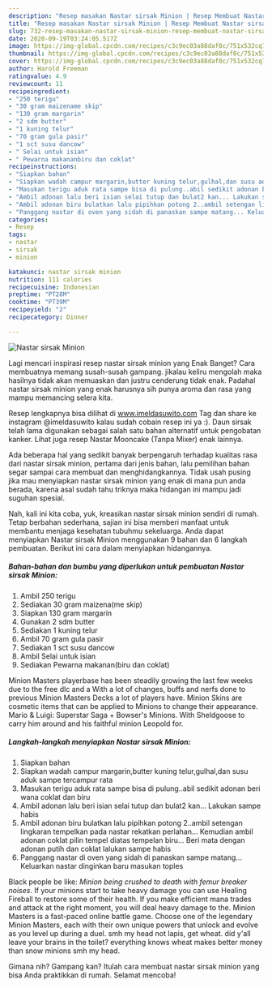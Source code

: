 ```yaml
---
description: "Resep masakan Nastar sirsak Minion | Resep Membuat Nastar sirsak Minion Yang Sedap"
title: "Resep masakan Nastar sirsak Minion | Resep Membuat Nastar sirsak Minion Yang Sedap"
slug: 732-resep-masakan-nastar-sirsak-minion-resep-membuat-nastar-sirsak-minion-yang-sedap
date: 2020-09-19T03:24:05.517Z
image: https://img-global.cpcdn.com/recipes/c3c9ec03a88daf0c/751x532cq70/nastar-sirsak-minion-foto-resep-utama.jpg
thumbnail: https://img-global.cpcdn.com/recipes/c3c9ec03a88daf0c/751x532cq70/nastar-sirsak-minion-foto-resep-utama.jpg
cover: https://img-global.cpcdn.com/recipes/c3c9ec03a88daf0c/751x532cq70/nastar-sirsak-minion-foto-resep-utama.jpg
author: Harold Freeman
ratingvalue: 4.9
reviewcount: 11
recipeingredient:
- "250 terigu"
- "30 gram maizename skip"
- "130 gram margarin"
- "2 sdm butter"
- "1 kuning telur"
- "70 gram gula pasir"
- "1 sct susu dancow"
- " Selai untuk isian"
- " Pewarna makananbiru dan coklat"
recipeinstructions:
- "Siapkan bahan"
- "Siapkan wadah campur margarin,butter kuning telur,gulhal,dan susu aduk sampe tercampur rata"
- "Masukan terigu aduk rata sampe bisa di pulung..abil sedikit adonan beri wana coklat dan biru"
- "Ambil adonan lalu beri isian selai tutup dan bulat2 kan... Lakukan sampe habis"
- "Ambil adonan biru bulatkan lalu pipihkan potong 2..ambil setengan lingkaran tempelkan pada nastar rekatkan perlahan... Kemudian ambil adonan coklat pilin tempel diatas tempelan biru... Beri mata dengan adonan putih dan coklat lalukan sampe habis"
- "Panggang nastar di oven yang sidah di panaskan sampe matang... Keluarkan nastar dinginkan baru masukan toples"
categories:
- Resep
tags:
- nastar
- sirsak
- minion

katakunci: nastar sirsak minion 
nutrition: 111 calories
recipecuisine: Indonesian
preptime: "PT28M"
cooktime: "PT39M"
recipeyield: "2"
recipecategory: Dinner

---
```



![Nastar sirsak Minion](https://img-global.cpcdn.com/recipes/c3c9ec03a88daf0c/751x532cq70/nastar-sirsak-minion-foto-resep-utama.jpg)

Lagi mencari inspirasi resep nastar sirsak minion yang Enak Banget? Cara membuatnya memang susah-susah gampang. jikalau keliru mengolah maka hasilnya tidak akan memuaskan dan justru cenderung tidak enak. Padahal nastar sirsak minion yang enak harusnya sih punya aroma dan rasa yang mampu memancing selera kita.

Resep lengkapnya bisa dilihat di www.imeldasuwito.com Tag dan share ke instagram @imeldasuwito kalau sudah cobain resep ini ya :). Daun sirsak telah lama digunakan sebagai salah satu bahan alternatif untuk pengobatan kanker. Lihat juga resep Nastar Mooncake (Tanpa Mixer) enak lainnya.

Ada beberapa hal yang sedikit banyak berpengaruh terhadap kualitas rasa dari nastar sirsak minion, pertama dari jenis bahan, lalu pemilihan bahan segar sampai cara membuat dan menghidangkannya. Tidak usah pusing jika mau menyiapkan nastar sirsak minion yang enak di mana pun anda berada, karena asal sudah tahu triknya maka hidangan ini mampu jadi suguhan spesial.


Nah, kali ini kita coba, yuk, kreasikan nastar sirsak minion sendiri di rumah. Tetap berbahan sederhana, sajian ini bisa memberi manfaat untuk membantu menjaga kesehatan tubuhmu sekeluarga. Anda dapat menyiapkan Nastar sirsak Minion menggunakan 9 bahan dan 6 langkah pembuatan. Berikut ini cara dalam menyiapkan hidangannya.

<!--inarticleads1-->

##### Bahan-bahan dan bumbu yang diperlukan untuk pembuatan Nastar sirsak Minion:

1. Ambil 250 terigu
1. Sediakan 30 gram maizena(me skip)
1. Siapkan 130 gram margarin
1. Gunakan 2 sdm butter
1. Sediakan 1 kuning telur
1. Ambil 70 gram gula pasir
1. Sediakan 1 sct susu dancow
1. Ambil  Selai untuk isian
1. Sediakan  Pewarna makanan(biru dan coklat)


Minion Masters playerbase has been steadily growing the last few weeks due to the free dlc and a With a lot of changes, buffs and nerfs done to previous Minion Masters Decks a lot of players have. Minion Skins are cosmetic items that can be applied to Minions to change their appearance. Mario &amp; Luigi: Superstar Saga + Bowser&#39;s Minions. With Sheldgoose to carry him around and his faithful minion Leopold for. 

<!--inarticleads2-->

##### Langkah-langkah menyiapkan Nastar sirsak Minion:

1. Siapkan bahan
1. Siapkan wadah campur margarin,butter kuning telur,gulhal,dan susu aduk sampe tercampur rata
1. Masukan terigu aduk rata sampe bisa di pulung..abil sedikit adonan beri wana coklat dan biru
1. Ambil adonan lalu beri isian selai tutup dan bulat2 kan... Lakukan sampe habis
1. Ambil adonan biru bulatkan lalu pipihkan potong 2..ambil setengan lingkaran tempelkan pada nastar rekatkan perlahan... Kemudian ambil adonan coklat pilin tempel diatas tempelan biru... Beri mata dengan adonan putih dan coklat lalukan sampe habis
1. Panggang nastar di oven yang sidah di panaskan sampe matang... Keluarkan nastar dinginkan baru masukan toples


Black people be like: *Minion being crushed to death with femur breaker noises*. If your minions start to take heavy damage you can use Healing Fireball to restore some of their health. If you make efficient mana trades and attack at the right moment, you will deal heavy damage to the. Minion Masters is a fast-paced online battle game. Choose one of the legendary Minion Masters, each with their own unique powers that unlock and evolve as you level up during a duel. smh my head not lapis, get wheat. did y&#39;all leave your brains in the toilet? everything knows wheat makes better money than snow minions smh my head. 

Gimana nih? Gampang kan? Itulah cara membuat nastar sirsak minion yang bisa Anda praktikkan di rumah. Selamat mencoba!
